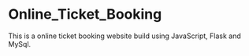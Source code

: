 # Online_Ticket_Booking
This is a online ticket booking website build using JavaScript, Flask and MySql.
